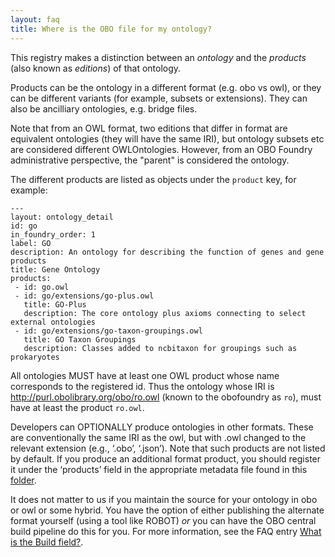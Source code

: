 ```yaml
---
layout: faq
title: Where is the OBO file for my ontology?
---
```


This registry makes a distinction between an _ontology_ and the
_products_ (also known as _editions_) of that ontology.

Products can be the ontology in a different format (e.g. obo vs owl),
or they can be different variants (for example, subsets or
extensions). They can also be ancilliary ontologies, e.g. bridge
files.

Note that from an OWL format, two editions that differ in format are
equivalent ontologies (they will have the same IRI), but ontology
subsets etc are considered different OWLOntologies. However, from an
OBO Foundry administrative perspective, the "parent" is considered the
ontology.

The different products are listed as objects under the `product` key, for example:

```
---
layout: ontology_detail
id: go
in_foundry_order: 1
label: GO
description: An ontology for describing the function of genes and gene products
title: Gene Ontology
products:
 - id: go.owl
 - id: go/extensions/go-plus.owl
   title: GO-Plus
   description: The core ontology plus axioms connecting to select external ontologies
 - id: go/extensions/go-taxon-groupings.owl
   title: GO Taxon Groupings
   description: Classes added to ncbitaxon for groupings such as prokaryotes
```

All ontologies MUST have at least one OWL product whose name
corresponds to the registered id. Thus the ontology whose IRI is
http://purl.obolibrary.org/obo/ro.owl (known to the obofoundry as
`ro`), must have at least the product `ro.owl`.

Developers can OPTIONALLY produce ontologies in other formats. These are conventionally the same IRI as the owl, but with .owl changed to the relevant extension (e.g., ‘.obo’, ‘.json’). Note that such products are not listed by default. If you produce an additional format product, you should register it under the ‘products’ field in the appropriate metadata file found in this [folder](https://github.com/OBOFoundry/OBOFoundry.github.io/tree/master/ontology).

It does not matter to us if you maintain the source for your ontology
in obo or owl or some hybrid. You have the option of either publishing
the alternate format yourself (using a tool like ROBOT) _or_ you can
have the OBO central build pipeline do this for you. For more
information, see the FAQ entry [What is the Build field?](what-is-the-build-field.md).
